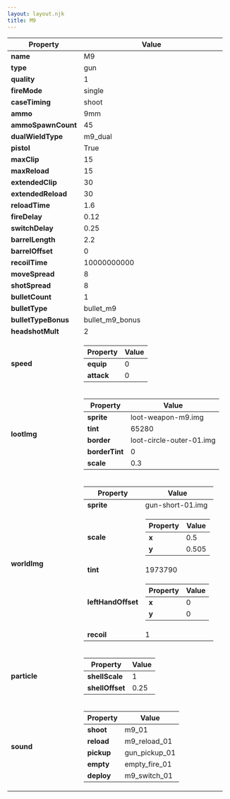 ```yaml
---
layout: layout.njk
title: M9
---
```


<table><thead><tr><th>Property</th><th>Value</th></tr></thead><tbody><tr><td><b>name</b></td><td>M9</td></tr><tr><td><b>type</b></td><td>gun</td></tr><tr><td><b>quality</b></td><td>1</td></tr><tr><td><b>fireMode</b></td><td>single</td></tr><tr><td><b>caseTiming</b></td><td>shoot</td></tr><tr><td><b>ammo</b></td><td>9mm</td></tr><tr><td><b>ammoSpawnCount</b></td><td>45</td></tr><tr><td><b>dualWieldType</b></td><td>m9_dual</td></tr><tr><td><b>pistol</b></td><td>True</td></tr><tr><td><b>maxClip</b></td><td>15</td></tr><tr><td><b>maxReload</b></td><td>15</td></tr><tr><td><b>extendedClip</b></td><td>30</td></tr><tr><td><b>extendedReload</b></td><td>30</td></tr><tr><td><b>reloadTime</b></td><td>1.6</td></tr><tr><td><b>fireDelay</b></td><td>0.12</td></tr><tr><td><b>switchDelay</b></td><td>0.25</td></tr><tr><td><b>barrelLength</b></td><td>2.2</td></tr><tr><td><b>barrelOffset</b></td><td>0</td></tr><tr><td><b>recoilTime</b></td><td>10000000000</td></tr><tr><td><b>moveSpread</b></td><td>8</td></tr><tr><td><b>shotSpread</b></td><td>8</td></tr><tr><td><b>bulletCount</b></td><td>1</td></tr><tr><td><b>bulletType</b></td><td>bullet_m9</td></tr><tr><td><b>bulletTypeBonus</b></td><td>bullet_m9_bonus</td></tr><tr><td><b>headshotMult</b></td><td>2</td></tr><tr><td><b>speed</b></td><td><table><thead><tr><th>Property</th><th>Value</th></tr></thead><tbody><tr><td><b>equip</b></td><td>0</td></tr><tr><td><b>attack</b></td><td>0</td></tr></tbody></table></td></tr><tr><td><b>lootImg</b></td><td><table><thead><tr><th>Property</th><th>Value</th></tr></thead><tbody><tr><td><b>sprite</b></td><td>loot-weapon-m9.img</td></tr><tr><td><b>tint</b></td><td>65280</td></tr><tr><td><b>border</b></td><td>loot-circle-outer-01.img</td></tr><tr><td><b>borderTint</b></td><td>0</td></tr><tr><td><b>scale</b></td><td>0.3</td></tr></tbody></table></td></tr><tr><td><b>worldImg</b></td><td><table><thead><tr><th>Property</th><th>Value</th></tr></thead><tbody><tr><td><b>sprite</b></td><td>gun-short-01.img</td></tr><tr><td><b>scale</b></td><td><table><thead><tr><th>Property</th><th>Value</th></tr></thead><tbody><tr><td><b>x</b></td><td>0.5</td></tr><tr><td><b>y</b></td><td>0.505</td></tr></tbody></table></td></tr><tr><td><b>tint</b></td><td>1973790</td></tr><tr><td><b>leftHandOffset</b></td><td><table><thead><tr><th>Property</th><th>Value</th></tr></thead><tbody><tr><td><b>x</b></td><td>0</td></tr><tr><td><b>y</b></td><td>0</td></tr></tbody></table></td></tr><tr><td><b>recoil</b></td><td>1</td></tr></tbody></table></td></tr><tr><td><b>particle</b></td><td><table><thead><tr><th>Property</th><th>Value</th></tr></thead><tbody><tr><td><b>shellScale</b></td><td>1</td></tr><tr><td><b>shellOffset</b></td><td>0.25</td></tr></tbody></table></td></tr><tr><td><b>sound</b></td><td><table><thead><tr><th>Property</th><th>Value</th></tr></thead><tbody><tr><td><b>shoot</b></td><td>m9_01</td></tr><tr><td><b>reload</b></td><td>m9_reload_01</td></tr><tr><td><b>pickup</b></td><td>gun_pickup_01</td></tr><tr><td><b>empty</b></td><td>empty_fire_01</td></tr><tr><td><b>deploy</b></td><td>m9_switch_01</td></tr></tbody></table></td></tr></tbody></table>

